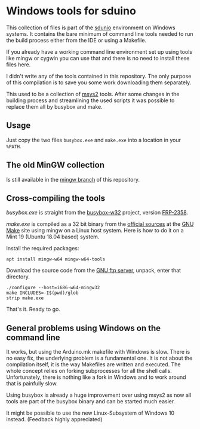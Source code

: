 # Windows tools for sduino

This collection of files is part of the
[sdunio](https://github.com/tenbaht/sduino) environment on Windows systems.
It contains the bare minimum of command line tools needed to run the build
process either from the IDE or using a Makefile.

If you already have a working command line environment set up using tools
like mingw or cygwin you can use that and there is no need to install these
files here.

I didn't write any of the tools contained in this repository. The only
purpose of this compilation is to save you some work downloading them
separately.

This used to be a collection of [msys2](https://www.msys2.org/) tools. After
some changes in the building process and streamlining the used scripts it
was possible to replace them all by busybox and make.



## Usage

Just copy the two files `busybox.exe` and `make.exe` into a location in your
`%PATH`.



## The old MinGW collection

Is still available in the [mingw
branch](https://github.com/tenbaht/sduino-windowstools/tree/mingw) of this
repository.



## Cross-compiling the tools

*busybox.exe* is straight from the [busybox-w32](https://frippery.org/busybox/)
project, version
[FRP-2358](https://frippery.org/files/busybox/busybox-w32-FRP-2358-g25a1bcec7.exe).

*make.exe* is compiled as a 32 bit binary from the [official
sources](https://ftp.gnu.org/gnu/make/make-4.2.tar.gz) at the [GNU
Make](https://www.gnu.org/software/make/) site using mingw on a Linux host
system. Here is how to do it on a Mint 19 (Ubuntu 18.04 based) system.

Install the required packages:

	apt install mingw-w64 mingw-w64-tools

Download the source code from the [GNU ftp
server](https://ftp.gnu.org/gnu/make/), unpack, enter that directory.

	./configure --host=i686-w64-mingw32
	make INCLUDES=-I$(pwd)/glob
	strip make.exe

That's it. Ready to go.



## General problems using Windows on the command line

It works, but using the Arduino.mk makefile with Windows is slow.
There is no easy fix, the underlying problem is a fundamental one. It is not
about the compilation itself, it is the way Makefiles are written and
executed. The whole concept relies on forking subprocesses for all the shell
calls. Unfortunately, there is nothing like a fork in Windows and to work
around that is painfully slow.

Using busybox is already a huge improvement over using msys2 as now all tools
are part of the busybox binary and can be started much easier.

It might be possible to use the new Linux-Subsystem of Windows 10 instead.
(Feedback highly appreciated)
